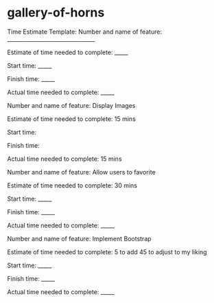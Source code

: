 # gallery-of-horns

Time Estimate Template:
Number and name of feature: ________________________________

Estimate of time needed to complete: _____

Start time: _____

Finish time: _____

Actual time needed to complete: _____


Number and name of feature: Display Images

Estimate of time needed to complete: 15 mins

Start time: 

Finish time: 


Actual time needed to complete: 15 mins

Number and name of feature: Allow users to favorite

Estimate of time needed to complete: 30 mins

Start time: _____

Finish time: _____

Actual time needed to complete: _____



Number and name of feature: Implement Bootstrap

Estimate of time needed to complete: 5 to add 45 to adjust to my liking

Start time: _____

Finish time: _____

Actual time needed to complete: _____
